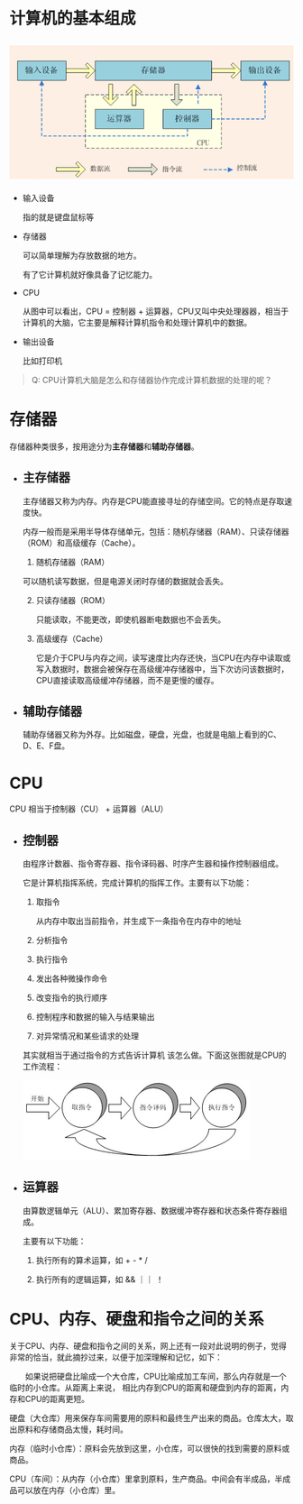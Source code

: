 # 计算机的基本组成

## ![](files/946313-20170226194019304-704311537.png)

- 输入设备

  指的就是键盘鼠标等

- 存储器

  可以简单理解为存放数据的地方。

  有了它计算机就好像具备了记忆能力。

  

- CPU

  从图中可以看出，CPU = 控制器 + 运算器，CPU又叫中央处理器器，相当于计算机的大脑，它主要是解释计算机指令和处理计算机中的数据。

- 输出设备

  比如打印机

  

> Q: CPU计算机大脑是怎么和存储器协作完成计算机数据的处理的呢？

# 存储器

存储器种类很多，按用途分为**主存储器**和**辅助存储器**。

- ## 主存储器

  主存储器又称为内存。内存是CPU能直接寻址的存储空间。它的特点是存取速度快。

  内存一般而是采用半导体存储单元，包括：随机存储器（RAM）、只读存储器（ROM）和高级缓存（Cache）。

  1.  随机存储器（RAM）

     可以随机读写数据，但是电源关闭时存储的数据就会丢失。

  2. 只读存储器（ROM）

     只能读取，不能更改，即使机器断电数据也不会丢失。

  3. 高级缓存（Cache）

     它是介于CPU与内存之间，读写速度比内存还快，当CPU在内存中读取或写入数据时，数据会被保存在高级缓冲存储器中，当下次访问该数据时，CPU直接读取高级缓冲存储器，而不是更慢的缓存。

  

- ## 辅助存储器

  辅助存储器又称为外存。比如磁盘，硬盘，光盘，也就是电脑上看到的C、D、E、F盘。

  

# CPU

CPU 相当于控制器（CU） + 运算器（ALU）

- ## 控制器

  由程序计数器、指令寄存器、指令译码器、时序产生器和操作控制器组成。

  它是计算机指挥系统，完成计算机的指挥工作。主要有以下功能：

  1. 取指令

     从内存中取出当前指令，并生成下一条指令在内存中的地址

  2. 分析指令

  3. 执行指令

  4. 发出各种微操作命令

  5. 改变指令的执行顺序

  6. 控制程序和数据的输入与结果输出

  7. 对异常情况和某些请求的处理

  其实就相当于通过指令的方式告诉计算机 该怎么做。下面这张图就是CPU的工作流程：

  ![](files/946313-20170226194242960-1079308399.png)

- ## 运算器

  由算数逻辑单元（ALU）、累加寄存器、数据缓冲寄存器和状态条件寄存器组成。

  主要有以下功能：

  1. 执行所有的算术运算，如 +  -  *  /

  2. 执行所有的逻辑运算，如 &&  ｜｜  ！

     

  

# CPU、内存、硬盘和指令之间的关系

关于CPU、内存、硬盘和指令之间的关系，网上还有一段对此说明的例子，觉得非常的恰当，就此摘抄过来，以便于加深理解和记忆，如下：

　　如果说把硬盘比喻成一个大仓库，CPU比喻成加工车间，那么内存就是一个临时的小仓库。从距离上来说， 相比内存到CPU的距离和硬盘到内存的距离，内存和CPU的距离更短。

硬盘（大仓库）用来保存车间需要用的原料和最终生产出来的商品。仓库太大，取出原料和存储商品太慢，耗时间。

内存（临时小仓库）：原料会先放到这里，小仓库，可以很快的找到需要的原料或商品。

CPU（车间）：从内存（小仓库）里拿到原料，生产商品。中间会有半成品，半成品可以放在内存（小仓库）里。

 






















